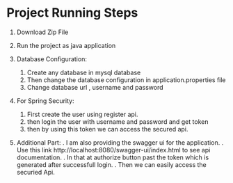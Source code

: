 # Project Running Steps 
1.  Download Zip File

2.  Run the project as java application

3.  Database Configuration:
    1. Create any database in mysql database
    2. Then change the database configuration in application.properties file
    3. Change database url , username and password

4. For Spring Security:
    1. First create the user using register api.
    2. then login the user with username and password and get token
    3. then by using this token  we can access the secured api.

5. Additional Part:
    . I am also providing the swagger ui for the application.
   . Use this link  http://localhost:8080/swagger-ui/index.html to see api documentation.
   . In that at authorize button past the token which is generated after successfull login.
   . Then we can easily access the securied Api.
